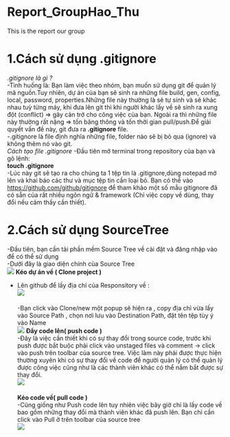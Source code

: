 # Report_GroupHao_Thu
This is the report  our group
# 1.Cách sử dụng .gitignore
*.gitignore là gì ?*<br>
-Tình huống là: Bạn làm việc theo nhóm, bạn muốn sử dụng git để quản lý mã nguồn.Tuy nhiên, dự án của bạn sẽ sinh ra những file build, gen, config, local, password, properties.Những file này thường là sẽ tự sinh và sẽ khác nhau tuỳ từng máy, khi đưa lên git thì khi người khác lấy về sẽ sinh ra xung đột (conflict) => gây cản trở cho công việc của bạn. Ngoài ra thì những file này thường rất nặng => tốn băng thông và tốn thời gian pull/push.Để giải quyết vấn đề này, git đưa ra **.gitignore** file.<br>
-.gitignore là file định nghĩa những file, folder nào sẽ bị bỏ qua (ignore) và không thêm nó vào git. <br>
*Cách tạo file .gitignore*
-Đầu tiên mở terminal trong repository của bạn và gõ lệnh:<br>
**touch .gitignore** <br>
-Lúc này git sẽ tạo ra cho chúng ta 1 tệp tin là .gitignore,dùng notepad mở lên và khai báo các thư và mục tệp tin cần loại bỏ. 
Bạn có thể vào https://github.com/github/gitignore để tham khảo một số mẫu gitignore đã có sẵn của rất nhiều ngôn ngữ & framework (Chỉ việc copy về dùng, thay đổi nếu cảm thấy cần thiết).<br>
# 2.Cách sử dụng SourceTree
-Đầu tiên, bạn cần tải phần mềm Source Tree về cài đặt và đăng nhập vào để có thể sử dụng <br>
-Dưới đây là giao diện chính của Source Tree<br>
![](https://i.imgur.com/8qLgkTV.jpg)
**Kéo dự án về ( Clone project )**<br>
- Lên github để lấy địa chỉ của Responsitory về :<br>
![](https://i.imgur.com/j0s3pK6.jpg) <br><br>
 -Bạn click vào Clone/new một popup sẽ hiện ra , copy địa chỉ vừa lấy vào Source Path , chọn nơi lưu vào Destination Path, đặt tên tệp tùy ý vào Name <br>
 ![](https://i.imgur.com/94uzh1V.jpg)
**Đẩy code lên( push code )**<br>
-Đây là việc cần thiết khi có sự thay đổi trong source code, trước khi push được bắt buộc phải click vào unstaged files và comment -> click vào push trên toolbar của source tree. Việc làm này phải được thực hiện thường xuyên khi có sự thay đổi về code để người quản lý có thể quản lý được công việc cũng như là các thành viên khác có thể nắm bắt được sự thay đổi.<br>
![](https://i.imgur.com/oAtO37v.jpg)<br><br>
**Kéo code về( pull code )**<br>
-Cũng giống như Push code lên tuy nhiên việc bây giờ chỉ là lấy code về bao gồm những thay đổi mà thành viên khác đã push lên. Bạn chỉ cần click vào Pull ở trên toolbar của source tree<br>
![](https://i.imgur.com/ab3g1Ha.jpg)<br><br>
 
 
